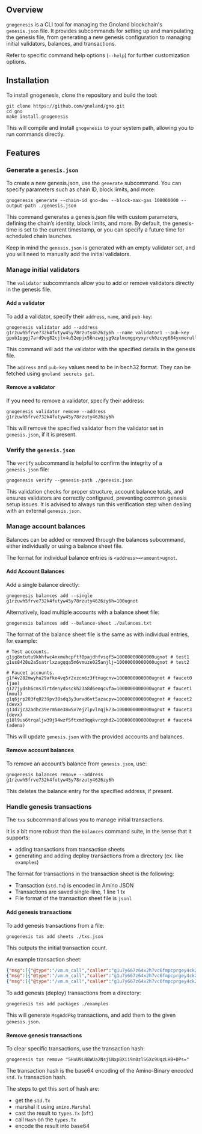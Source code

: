 ## Overview

`gnogenesis` is a CLI tool for managing the Gnoland blockchain's `genesis.json` file. It provides
subcommands for setting up and manipulating the genesis file, from generating a new genesis configuration to managing
initial validators, balances, and transactions.

Refer to specific command help options (`--help`) for further customization options.

## Installation

To install gnogenesis, clone the repository and build the tool:

```shell
git clone https://github.com/gnoland/gno.git
cd gno
make install.gnogenesis
```

This will compile and install `gnogenesis` to your system path, allowing you to run commands directly.

## Features

### Generate a `genesis.json`

To create a new genesis.json, use the `generate` subcommand. You can specify parameters such as chain ID, block limits,
and more:

```shell
gnogenesis generate --chain-id gno-dev --block-max-gas 100000000 --output-path ./genesis.json
```

This command generates a genesis.json file with custom parameters, defining the chain’s identity, block limits, and
more. By default, the genesis-time is set to the current timestamp, or you can specify a future time for scheduled chain
launches.

Keep in mind the `genesis.json` is generated with an empty validator set, and you will need to manually add the initial
validators.

### Manage initial validators

The `validator` subcommands allow you to add or remove validators directly in the genesis file.

#### Add a validator

To add a validator, specify their `address`, `name`, and `pub-key`:

```shell
gnogenesis validator add --address g1rzuwh5frve732k4futyw45y78rzuty4626zy6h --name validator1 --pub-key gpub1pggj7ard9eg82cjtv4u52epjx56nzwgjyg9zplmcmggxyxyrch0zcyg684yxmerullv3l6hmau58sk4eyxskmny9h7lsnz
```

This command will add the validator with the specified details in the genesis file.

The `address` and `pub-key` values need to be in bech32 format. They can be fetched using `gnoland secrets get`.

#### Remove a validator

If you need to remove a validator, specify their address:

```shell
gnogenesis validator remove --address g1rzuwh5frve732k4futyw45y78rzuty4626zy6h
```

This will remove the specified validator from the validator set in `genesis.json`, if it is present.

### Verify the `genesis.json`

The `verify` subcommand is helpful to confirm the integrity of a `genesis.json` file:

```shell
gnogenesis verify --genesis-path ./genesis.json
```

This validation checks for proper structure, account balance totals, and ensures validators are correctly configured,
preventing common genesis setup issues. It is advised to always run this verification step when dealing with an external
`genesis.json`.

### Manage account balances

Balances can be added or removed through the balances subcommand, either individually or using a balance sheet file.

The format for individual balance entries is `<address>=<amount>ugnot`.

#### Add Account Balances

Add a single balance directly:

```shell
gnogenesis balances add --single g1rzuwh5frve732k4futyw45y78rzuty4626zy6h=100ugnot
```

Alternatively, load multiple accounts with a balance sheet file:

```shell
gnogenesis balances add --balance-sheet ./balances.txt
```

The format of the balance sheet file is the same as with individual entries, for example:

```text
# Test accounts.
g1jg8mtutu9khhfwc4nxmuhcpftf0pajdhfvsqf5=10000000000000ugnot # test1
g1us8428u2a5satrlxzagqqa5m6vmuze025anjlj=10000000000000ugnot # test2

# Faucet accounts.
g1f4v282mwyhu29afke4vq5r2xzcm6z3ftnugcnv=1000000000000ugnot # faucet0 (jae)
g127jydsh6cms3lrtdenydxsckh23a8d6emqcvfa=1000000000000ugnot # faucet1 (moul)
g1q6jrp203fq0239pv38sdq3y3urvd6vt5azacpv=1000000000000ugnot # faucet2 (devx)
g13d7jc32adhc39erm5me38w5v7ej7lpvlnqjk73=1000000000000ugnot # faucet3 (devx)
g18l9us6trqaljw39j94wzf5ftxmd9qqkvrxghd2=1000000000000ugnot # faucet4 (adena)
```

This will update `genesis.json` with the provided accounts and balances.

#### Remove account balances

To remove an account’s balance from `genesis.json`, use:

```shell
gnogenesis balances remove --address g1rzuwh5frve732k4futyw45y78rzuty4626zy6h
```

This deletes the balance entry for the specified address, if present.

### Handle genesis transactions

The `txs` subcommand allows you to manage initial transactions.

It is a bit more robust than the `balances` command suite, in the sense that it supports:

- adding transactions from transaction sheets
- generating and adding deploy transactions from a directory (ex. like `examples`)

The format for transactions in the transaction sheet is the following:

- Transaction (`std.Tx`) is encoded in Amino JSON
- Transactions are saved single-line, 1 line 1 tx
- File format of the transaction sheet file is `jsonl`

#### Add genesis transactions

To add genesis transactions from a file:

```shell
gnogenesis txs add sheets ./txs.json
```

This outputs the initial transaction count.

An example transaction sheet:

```json lines
{"msg":[{"@type":"/vm.m_call","caller":"g1u7y667z64x2h7vc6fmpcprgey4ck233jaww9zq","send":"","pkg_path":"gno.land/r/demo/users","func":"Invite","args":["g1us8428u2a5satrlxzagqqa5m6vmuze025anjlj:10\ng1589c8cekvmjfmy0qrd4f3z52r7fn7rgk02667s:1\ng13sm84nuqed3fuank8huh7x9mupgw22uft3lcl8:1\ng1m6732pkrngu9vrt0g7056lvr9kcqc4mv83xl5q:1\ng1wg88rhzlwxjd2z4j5de5v5xq30dcf6rjq3dhsj:1\ng18pmaskasz7mxj6rmgrl3al58xu45a7w0l5nmc0:1\ng19wwhkmqlns70604ksp6rkuuu42qhtvyh05lffz:1\ng187982000zsc493znqt828s90cmp6hcp2erhu6m:1\ng1ndpsnrspdnauckytvkfv8s823t3gmpqmtky8pl:1\ng16ja66d65emkr0zxd2tu7xjvm7utthyhpej0037:1\ng1ds24jj9kqjcskd0gzu24r9e4n62ggye230zuv5:1\ng1trkzq75ntamsnw9xnrav2v7gy2lt5g6p29yhdr:1\ng1rrf8s5mrmu00sx04fzfsvc399fklpeg2x0a7mz:1\ng19p5ntfvpt4lwq4jqsmnxsnelhf3tff9scy3w8w:1\ng1tue8l73d6rq4vhqdsp2sr3zhuzpure3k2rnwpz:1\ng14hhsss4ngx5kq77je5g0tl4vftg8qp45ceadk3:1\ng1768hvkh7anhd40ch4h7jdh6j3mpcs7hrat4gl0:1\ng15fa8kyjhu88t9dr8zzua8fwdvkngv5n8yqsm0n:1\ng1xhccdjcscuhgmt3quww6qdy3j3czqt3urc2eac:1\ng1z629z04f85k4t5gnkk5egpxw9tqxeec435esap:1\ng1pfldkplz9puq0v82lu9vqcve9nwrxuq9qe5ttv:1\ng152pn0g5qfgxr7yx8zlwjq48hytkafd8x7egsfv:1\ng1cf2ye686ke38vjyqakreprljum4xu6rwf5jskq:1\ng1c5shztyaj4gjrc5zlwmh9xhex5w7l4asffs2w6:1\ng1lhpx2ktk0ha3qw42raxq4m24a4c4xqxyrgv54q:1\ng1026p54q0j902059sm2zsv37krf0ghcl7gmhyv7:1\ng1n4yvwnv77frq2ccuw27dmtjkd7u4p4jg0pgm7k:1\ng13m7f2e6r3lh3ykxupacdt9sem2tlvmaamwjhll:1\ng19uxluuecjlsqvwmwu8sp6pxaaqfhk972q975xd:1\ng1j80fpcsumfkxypvydvtwtz3j4sdwr8c2u0lr64:1\ng1tjdpptuk9eysq6z38nscqyycr998xjyx3w8jvw:1\ng19t3n89slfemgd3mwuat4lajwcp0yxrkadgeg7a:1\ng1yqndt8xx92l9h494jfruz2w79swzjes3n4wqjc:1\ng13278z0a5ufeg80ffqxpda9dlp599t7ekregcy6:1\ng1ht236wjd83x96uqwh9rh3fq6pylyn78mtwq9v6:1\ng1fj9jccm3zjnqspq7lp2g7lj4czyfq0s35600g9:1\ng1wwppuzdns5u6c6jqpkzua24zh6ppsus6399cea:1\ng1k8pjnguyu36pkc8hy0ufzgpzfmj2jl78la7ek3:1\ng1e8umkzumtxgs8399lw0us4rclea3xl5gxy9spp:1\ng14qekdkj2nmmwea4ufg9n002a3pud23y8k7ugs5:1\ng19w2488ntfgpduzqq3sk4j5x387zynwknqdvjqf:1\ng1495y3z7zrej4rendysnw5kaeu4g3d7x7w0734g:1\ng1hygx8ga9qakhkczyrzs9drm8j8tu4qds9y5e3r:1\ng1f977l6wxdh3qu60kzl75vx2wmzswu68l03r8su:1\ng1644qje5rx6jsdqfkzmgnfcegx4dxkjh6rwqd69:1\ng1mzjajymvmtksdwh3wkrndwj6zls2awl9q83dh6:1\ng14da4n9hcynyzz83q607uu8keuh9hwlv42ra6fa:10\ng14vhcdsyf83ngsrrqc92kmw8q9xakqjm0v8448t:5\n"]}],"fee":{"gas_wanted":"2000000","gas_fee":"1000000ugnot"},"signatures":[{"pub_key":{"@type":"/tm.PubKeySecp256k1","value":"AmG6kzznyo1uNqWPAYU6wDpsmzQKDaEOrVRaZ08vOyX0"},"signature":"S8iMMzlOMK8dmox78R9Z8+pSsS8YaTCXrIcaHDpiOgkOy7gqoQJ0oftM0zf8zAz4xpezK8Lzg8Q0fCdXJxV76w=="}],"memo":""}
{"msg":[{"@type":"/vm.m_call","caller":"g1u7y667z64x2h7vc6fmpcprgey4ck233jaww9zq","send":"","pkg_path":"gno.land/r/demo/users","func":"Invite","args":["g1thlf3yct7n7ex70k0p62user0kn6mj6d3s0cg3\ng1jg8mtutu9khhfwc4nxmuhcpftf0pajdhfvsqf5\n"]}],"fee":{"gas_wanted":"2000000","gas_fee":"1000000ugnot"},"signatures":[{"pub_key":{"@type":"/tm.PubKeySecp256k1","value":"AmG6kzznyo1uNqWPAYU6wDpsmzQKDaEOrVRaZ08vOyX0"},"signature":"njczE6xYdp01+CaUU/8/v0YC/NuZD06+qLind+ZZEEMNaRe/4Ln+4z7dG6HYlaWUMsyI1KCoB6NIehoE0PZ44Q=="}],"memo":""}
{"msg":[{"@type":"/vm.m_call","caller":"g1u7y667z64x2h7vc6fmpcprgey4ck233jaww9zq","send":"","pkg_path":"gno.land/r/demo/users","func":"Invite","args":["g1589c8cekvmjfmy0qrd4f3z52r7fn7rgk02667s\ng13sm84nuqed3fuank8huh7x9mupgw22uft3lcl8\ng1m6732pkrngu9vrt0g7056lvr9kcqc4mv83xl5q\ng1wg88rhzlwxjd2z4j5de5v5xq30dcf6rjq3dhsj\ng18pmaskasz7mxj6rmgrl3al58xu45a7w0l5nmc0\ng19wwhkmqlns70604ksp6rkuuu42qhtvyh05lffz\ng187982000zsc493znqt828s90cmp6hcp2erhu6m\ng1ndpsnrspdnauckytvkfv8s823t3gmpqmtky8pl\ng16ja66d65emkr0zxd2tu7xjvm7utthyhpej0037\ng1ds24jj9kqjcskd0gzu24r9e4n62ggye230zuv5\ng1trkzq75ntamsnw9xnrav2v7gy2lt5g6p29yhdr\ng1rrf8s5mrmu00sx04fzfsvc399fklpeg2x0a7mz\ng19p5ntfvpt4lwq4jqsmnxsnelhf3tff9scy3w8w\ng1tue8l73d6rq4vhqdsp2sr3zhuzpure3k2rnwpz\ng14hhsss4ngx5kq77je5g0tl4vftg8qp45ceadk3\ng1768hvkh7anhd40ch4h7jdh6j3mpcs7hrat4gl0\ng15fa8kyjhu88t9dr8zzua8fwdvkngv5n8yqsm0n\ng1xhccdjcscuhgmt3quww6qdy3j3czqt3urc2eac\ng1z629z04f85k4t5gnkk5egpxw9tqxeec435esap\ng1pfldkplz9puq0v82lu9vqcve9nwrxuq9qe5ttv\ng152pn0g5qfgxr7yx8zlwjq48hytkafd8x7egsfv\ng1cf2ye686ke38vjyqakreprljum4xu6rwf5jskq\ng1c5shztyaj4gjrc5zlwmh9xhex5w7l4asffs2w6\ng1lhpx2ktk0ha3qw42raxq4m24a4c4xqxyrgv54q\ng1026p54q0j902059sm2zsv37krf0ghcl7gmhyv7\ng1n4yvwnv77frq2ccuw27dmtjkd7u4p4jg0pgm7k\ng13m7f2e6r3lh3ykxupacdt9sem2tlvmaamwjhll\ng19uxluuecjlsqvwmwu8sp6pxaaqfhk972q975xd\ng1j80fpcsumfkxypvydvtwtz3j4sdwr8c2u0lr64\ng1tjdpptuk9eysq6z38nscqyycr998xjyx3w8jvw\ng19t3n89slfemgd3mwuat4lajwcp0yxrkadgeg7a\ng1yqndt8xx92l9h494jfruz2w79swzjes3n4wqjc\ng13278z0a5ufeg80ffqxpda9dlp599t7ekregcy6\ng1ht236wjd83x96uqwh9rh3fq6pylyn78mtwq9v6\ng1fj9jccm3zjnqspq7lp2g7lj4czyfq0s35600g9\ng1wwppuzdns5u6c6jqpkzua24zh6ppsus6399cea\ng1k8pjnguyu36pkc8hy0ufzgpzfmj2jl78la7ek3\ng1e8umkzumtxgs8399lw0us4rclea3xl5gxy9spp\ng14qekdkj2nmmwea4ufg9n002a3pud23y8k7ugs5\ng19w2488ntfgpduzqq3sk4j5x387zynwknqdvjqf\ng1495y3z7zrej4rendysnw5kaeu4g3d7x7w0734g\ng1hygx8ga9qakhkczyrzs9drm8j8tu4qds9y5e3r\ng1f977l6wxdh3qu60kzl75vx2wmzswu68l03r8su\ng1644qje5rx6jsdqfkzmgnfcegx4dxkjh6rwqd69\ng1mzjajymvmtksdwh3wkrndwj6zls2awl9q83dh6\ng1u7y667z64x2h7vc6fmpcprgey4ck233jaww9zq\ng14da4n9hcynyzz83q607uu8keuh9hwlv42ra6fa\ng14vhcdsyf83ngsrrqc92kmw8q9xakqjm0v8448t\n"]}],"fee":{"gas_wanted":"4000000","gas_fee":"1000000ugnot"},"signatures":[{"pub_key":{"@type":"/tm.PubKeySecp256k1","value":"AmG6kzznyo1uNqWPAYU6wDpsmzQKDaEOrVRaZ08vOyX0"},"signature":"7AmlhZhsVkxCUl0bbpvpPMnIKihwtG7A5IFR6Tg4xStWLgaUr05XmWRKlO2xjstTtwbVKQT5mFL4h5wyX4SQzw=="}],"memo":""}
```

To add genesis (deploy) transactions from a directory:

```shell
gnogenesis txs add packages ./examples
```

This will generate `MsgAddPkg` transactions, and add them to the given `genesis.json`.

#### Remove genesis transactions

To clear specific transactions, use the transaction hash:

```shell
gnogenesis txs remove "5HuU9LN8WUa2NsjiNxp8Xii9n0zlSGXc9UqzLHB+DPs="
```

The transaction hash is the base64 encoding of the Amino-Binary encoded `std.Tx` transaction hash.

The steps to get this sort of hash are:

- get the `std.Tx`
- marshal it using `amino.Marshal`
- cast the result to `types.Tx` (`bft`)
- call `Hash` on the `types.Tx`
- encode the result into base64

